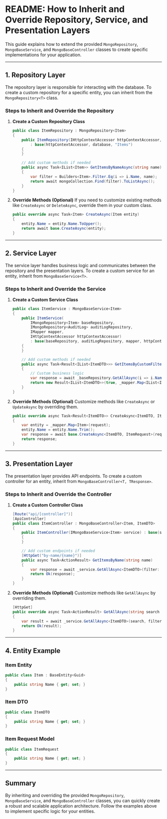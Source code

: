 # README: How to Inherit and Override Repository, Service, and Presentation Layers

This guide explains how to extend the provided `MongoRepository`, `MongoBaseService`, and `MongoBaseController` classes to create specific implementations for your application.

---

## 1. **Repository Layer**
The repository layer is responsible for interacting with the database. To create a custom repository for a specific entity, you can inherit from the `MongoRepository<T>` class.

### Steps to Inherit and Override the Repository

1. **Create a Custom Repository Class**
   ```csharp
   public class ItemRepository : MongoRepository<Item>
   {
       public ItemRepository(IHttpContextAccessor httpContextAccessor, IMongoDatabase database)
           : base(httpContextAccessor, database, "Items")
       {
       }

       // Add custom methods if needed
       public async Task<IList<Item>> GetItemsByNameAsync(string name)
       {
           var filter = Builders<Item>.Filter.Eq(i => i.Name, name);
           return await mongoCollection.Find(filter).ToListAsync();
       }
   }
   ```

2. **Override Methods (Optional)**
   If you need to customize existing methods like `CreateAsync` or `DeleteAsync`, override them in your custom class.
   ```csharp
   public override async Task<Item> CreateAsync(Item entity)
   {
       entity.Name = entity.Name.ToUpper();
       return await base.CreateAsync(entity);
   }
   ```

---

## 2. **Service Layer**
The service layer handles business logic and communicates between the repository and the presentation layers. To create a custom service for an entity, inherit from `MongoBaseService<T>`.

### Steps to Inherit and Override the Service

1. **Create a Custom Service Class**
   ```csharp
   public class ItemService : MongoBaseService<Item>
   {
       public ItemService(
           IMongoRepository<Item> baseRepository,
           IMongoRepository<AuditLog> auditLogRepository,
           IMapper mapper,
           IHttpContextAccessor httpContextAccessor)
           : base(baseRepository, auditLogRepository, mapper, httpContextAccessor)
       {
       }

       // Add custom methods if needed
       public async Task<Result<IList<ItemDTO>>> GetItemsByCustomFilterAsync(string filter)
       {
           // Custom business logic
           var response = await _baseRepository.GetAllAsync(i => i.Name.Contains(filter));
           return new Result<IList<ItemDTO>>(true, _mapper.Map<IList<ItemDTO>>(response), "Filtered items retrieved.");
       }
   }
   ```

2. **Override Methods (Optional)**
   Customize methods like `CreateAsync` or `UpdateAsync` by overriding them.
   ```csharp
   public override async Task<Result<ItemDTO>> CreateAsync<ItemDTO, ItemRequest>(ItemRequest request)
   {
       var entity = _mapper.Map<Item>(request);
       entity.Name = entity.Name.Trim();
       var response = await base.CreateAsync<ItemDTO, ItemRequest>(request);
       return response;
   }
   ```

---

## 3. **Presentation Layer**
The presentation layer provides API endpoints. To create a custom controller for an entity, inherit from `MongoBaseController<T, TResponse>`.

### Steps to Inherit and Override the Controller

1. **Create a Custom Controller Class**
   ```csharp
   [Route("api/[controller]")]
   [ApiController]
   public class ItemController : MongoBaseController<Item, ItemDTO>
   {
       public ItemController(IMongoBaseService<Item> service) : base(service)
       {
       }

       // Add custom endpoints if needed
       [HttpGet("by-name/{name}")]
       public async Task<ActionResult> GetItemsByName(string name)
       {
           var response = await _service.GetAllAsync<ItemDTO>(filter: $"Name={name}");
           return Ok(response);
       }
   }
   ```

2. **Override Methods (Optional)**
   Customize methods like `GetAllAsync` by overriding them.
   ```csharp
   [HttpGet]
   public override async Task<ActionResult> GetAllAsync(string search = null, string filter = null, int page = 1, int pageSize = 10, string select = null)
   {
       var result = await _service.GetAllAsync<ItemDTO>(search, filter, page, pageSize, select);
       return Ok(result);
   }
   ```

---

## 4. **Entity Example**

### Item Entity
```csharp
public class Item : BaseEntity<Guid>
{
    public string Name { get; set; }
}
```

### Item DTO
```csharp
public class ItemDTO
{
    public string Name { get; set; }
}
```

### Item Request Model
```csharp
public class ItemRequest
{
    public string Name { get; set; }
}
```

---

## Summary
By inheriting and overriding the provided `MongoRepository`, `MongoBaseService`, and `MongoBaseController` classes, you can quickly create a robust and scalable application architecture. Follow the examples above to implement specific logic for your entities.

